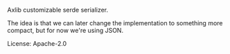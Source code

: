 Axlib customizable serde serializer.

The idea is that we can later change the implementation
to something more compact, but for now we're using JSON.

License: Apache-2.0